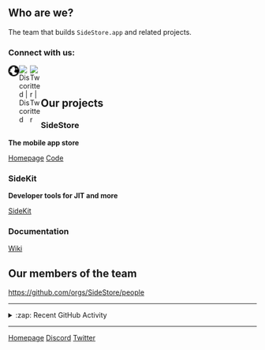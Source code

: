 <!-- 
Docs: How to use GitHub README and actions to auto-generate embedded content.
https://github.com/anuraghazra/github-readme-stats
https://www.youtube.com/watch?v=n6d4KHSKqGk
https://github.com/rahuldkjain/github-profile-readme-generator
 -->

## Who are we?

The team that builds `SideStore.app` and related projects.

### Connect with us:

<!--
[![Website](https://img.shields.io/website?label=sidestore.io&style=for-the-badge&url=https://sidestore.io)](https://sidestore.io)
[![Twitter Follow](https://img.shields.io/twitter/follow/sidestore_io?color=1DA1F2&logo=twitter&style=for-the-badge)](https://twitter.com/intent/follow?original_referer=https%3A%2F%2Fgithub.com%2Fsidestore&screen_name=sidestore)
[![GitHub Followers](https://img.shields.io/github/followers/sidestore?style=for-the-badge)]()
[![GitHub Sponsors](https://img.shields.io/github/sponsors/sidestore?style=for-the-badge
)]() 
-->

[<img align="left" alt="sidestore.io" width="22px" src="https://raw.githubusercontent.com/iconic/open-iconic/master/svg/globe.svg" />][website]
[<img align="left" alt="Discord | Discord" width="22px" src="https://cdn.jsdelivr.net/npm/simple-icons@v3/icons/discord.svg" />][discord]
[<img align="left" alt="Twitter | Twitter" width="22px" src="https://cdn.jsdelivr.net/npm/simple-icons@v3/icons/twitter.svg" />][twitter]

<br />
<br />

## Our projects

### SideStore

__The mobile app store__

[Homepage][website]
[Code][git.sidestore]

### SideKit

__Developer tools for JIT and more__

[SideKit][git.sidekit]

### Documentation

[Wiki][wiki]

## Our members of the team

https://github.com/orgs/SideStore/people

---

<details>
  <summary>:zap: Recent GitHub Activity</summary>

<!--START_SECTION:activity-->
1. 💪 Opened PR [#577](https://github.com/SideStore/SideStore/pull/577) in [SideStore/SideStore](https://github.com/SideStore/SideStore)
2. ❗️ Opened issue [#576](https://github.com/SideStore/SideStore/issues/576) in [SideStore/SideStore](https://github.com/SideStore/SideStore)
3. 🗣 Commented on [#519](https://github.com/SideStore/SideStore/issues/519) in [SideStore/SideStore](https://github.com/SideStore/SideStore)
4. 🗣 Commented on [#575](https://github.com/SideStore/SideStore/issues/575) in [SideStore/SideStore](https://github.com/SideStore/SideStore)
5. ❗️ Opened issue [#38](https://github.com/SideStore/Community-Source/issues/38) in [SideStore/Community-Source](https://github.com/SideStore/Community-Source)
6. ❗️ Opened issue [#575](https://github.com/SideStore/SideStore/issues/575) in [SideStore/SideStore](https://github.com/SideStore/SideStore)
7. 🗣 Commented on [#519](https://github.com/SideStore/SideStore/issues/519) in [SideStore/SideStore](https://github.com/SideStore/SideStore)
8. ❗️ Opened issue [#574](https://github.com/SideStore/SideStore/issues/574) in [SideStore/SideStore](https://github.com/SideStore/SideStore)
9. 🗣 Commented on [#519](https://github.com/SideStore/SideStore/issues/519) in [SideStore/SideStore](https://github.com/SideStore/SideStore)
10. 🗣 Commented on [#567](https://github.com/SideStore/SideStore/issues/567) in [SideStore/SideStore](https://github.com/SideStore/SideStore)
11. 🗣 Commented on [#568](https://github.com/SideStore/SideStore/issues/568) in [SideStore/SideStore](https://github.com/SideStore/SideStore)
12. ❗️ Closed issue [#561](https://github.com/SideStore/SideStore/issues/561) in [SideStore/SideStore](https://github.com/SideStore/SideStore)
13. 🗣 Commented on [#561](https://github.com/SideStore/SideStore/issues/561) in [SideStore/SideStore](https://github.com/SideStore/SideStore)
14. 🗣 Commented on [#561](https://github.com/SideStore/SideStore/issues/561) in [SideStore/SideStore](https://github.com/SideStore/SideStore)
15. ❗️ Closed issue [#528](https://github.com/SideStore/SideStore/issues/528) in [SideStore/SideStore](https://github.com/SideStore/SideStore)
16. 🗣 Commented on [#528](https://github.com/SideStore/SideStore/issues/528) in [SideStore/SideStore](https://github.com/SideStore/SideStore)
17. 🗣 Commented on [#528](https://github.com/SideStore/SideStore/issues/528) in [SideStore/SideStore](https://github.com/SideStore/SideStore)
18. ❗️ Closed issue [#573](https://github.com/SideStore/SideStore/issues/573) in [SideStore/SideStore](https://github.com/SideStore/SideStore)
19. 🗣 Commented on [#573](https://github.com/SideStore/SideStore/issues/573) in [SideStore/SideStore](https://github.com/SideStore/SideStore)
20. ❗️ Opened issue [#573](https://github.com/SideStore/SideStore/issues/573) in [SideStore/SideStore](https://github.com/SideStore/SideStore)
<!--END_SECTION:activity-->

</details>

---

[Homepage][patreon] [Discord][discord] [Twitter][twitter]

<!--
- [Patreon][patreon]
- [OpenCollective][opencollective]
- [YouTube][youtube]
-->

[website]: https://sidestore.io
[wiki]: https://wiki.sidestore.io
[twitter]: https://twitter.com/sidestore_io
[discord]: https://discord.gg/sidestore-949183273383395328
[youtube]: https://youtube.com/TODO
[patreon]: https://www.patreon.com/SideStore
[opencollective]: https://opencollective.com/TODO
[git.sidestore]: https://github.com/SideStore/SideStore/
[git.sidekit]: https://github.com/SideStore/SideKit

